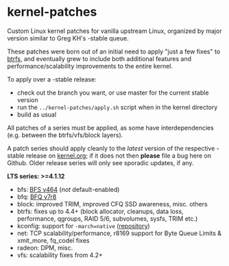 kernel-patches
==============

Custom Linux kernel patches for vanilla upstream Linux, organized by major
version similar to Greg KH's -stable queue.

These patches were born out of an initial need to apply "just a few fixes"
to [btrfs](https://btrfs.wiki.kernel.org/), and eventually grew to include both
additional features and performance/scalability improvements to the entire kernel.

To apply over a -stable release:

- check out the branch you want, or use master for the current stable version
- run the `../kernel-patches/apply.sh` script when in the kernel directory
- build as usual

All patches of a series must be applied, as some have interdependencies
(e.g. between the btrfs/vfs/block layers).

A patch series should apply cleanly to the *latest* version of the respective -stable
release on [kernel.org](https://www.kernel.org/); if it does not then **please** file
a bug here on Github. Older release series will only see sporadic updates, if any.

**LTS series: >=4.1.12**

- bfs: [BFS v464](http://ck-hack.blogspot.de/2015/08/bfs-464-linux-41-ck2.html) (_not_ default-enabled)
- bfq: [BFQ v7r8](http://algogroup.unimore.it/people/paolo/disk_sched/)
- block: improved TRIM, improved CFQ SSD awareness, misc. others
- btrfs: fixes up to 4.4+ (block allocator, cleanups, data loss, performance, qgroups, RAID 5/6, subvolumes, sysfs, TRIM etc.)
- kconfig: support for `-march=native` ([repository](https://github.com/graysky2/kernel_gcc_patch))
- net: TCP scalability/performance, r8169 support for Byte Queue Limits & xmit_more, fq_codel fixes
- radeon: DPM, misc.
- vfs: scalability fixes from 4.2+

